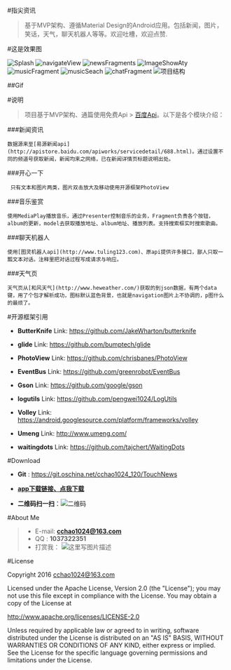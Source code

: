 #指尖资讯

> 基于MVP架构、遵循Material Design的Android应用。包括新闻，图片，笑话，天气，聊天机器人等等。欢迎吐槽，欢迎点赞. 

#这是效果图


![Splash](http://img.blog.csdn.net/20160517153223672) ![navigateView](http://img.blog.csdn.net/20160517152740944) ![newsFragments](http://img.blog.csdn.net/20160517154123285) ![ImageShowAty](http://img.blog.csdn.net/20160517153649284) ![musicFragment](http://img.blog.csdn.net/20160517153327998) ![musicSeach](http://img.blog.csdn.net/20160517153345657) ![chatFragment](http://img.blog.csdn.net/20160517153359452) ![项目结构](http://img.blog.csdn.net/20160517120012181)

##Gif


#说明

> 项目基于MVP架构、通篇使用免费Api > [百度Api](http://apistore.baidu.com/)。以下是各个模块介绍：

###新闻资讯

    数据源来至[易源新闻api](http://apistore.baidu.com/apiworks/servicedetail/688.html)。通过设置不同的频道号获取新闻，新闻均来之网络，已在新闻详情页标题说明出处。

###开心一下

     只有文本和图片两类，图片双击放大及移动使用开源框架PhotoView

###音乐鉴赏

	使用MediaPlay播放音乐，通过Presenter控制音乐的业务，Fragment负责各个按钮，album的更新，model去获取播放地址、album地址、播放列表。支持搜索框实时搜索歌曲。

###聊天机器人

	使用[图灵机器人api](http://www.tuling123.com)、原api提供许多接口，鄙人只取一瓢文本对话。注释里把对话过程写成请求与响应。

###天气页

	天气页从[和风天气](http://www.heweather.com/)获取的到json数据，有两个data 键，用了个包才解析成功，图标默认蓝色背景，也就是navigation图片上不协调的，p图什么的最烦了。


#开源框架引用


- **ButterKnife**
Link: https://github.com/JakeWharton/butterknife

- **glide**
Link: https://github.com/bumptech/glide

- **PhotoView**
Link: https://github.com/chrisbanes/PhotoView

- **EventBus**
Link: https://github.com/greenrobot/EventBus

- **Gson**
Link: https://github.com/google/gson

- **logutils**
Link: https://github.com/pengwei1024/LogUtils


- **Volley**
Link: https://android.googlesource.com/platform/frameworks/volley

- **Umeng**
Link: http://www.umeng.com/

- **waitingdots**
Link: https://github.com/tajchert/WaitingDots

#Download

- **Git** :  https://git.oschina.net/cchao1024_120/TouchNews

- **[app下载链接、点我下载](https://www.pgyer.com/touchnews)**

- **二维码扫一扫**：![二维码](http://img.blog.csdn.net/20160517165411722)

#About Me

> - E-mail: **cchao1024@163.com**
> - QQ : **1037322351**
> - 打赏我：
![这里写图片描述](http://img.blog.csdn.net/20160517173055763)


#License

Copyright 2016 cchao1024@163.com

Licensed under the Apache License, Version 2.0 (the "License"); you may not use this file except in compliance with the License. You may obtain a copy of the License at

http://www.apache.org/licenses/LICENSE-2.0

Unless required by applicable law or agreed to in writing, software distributed under the License is distributed on an "AS IS" BASIS, WITHOUT WARRANTIES OR CONDITIONS OF ANY KIND, either express or implied. See the License for the specific language governing permissions and limitations under the License.



